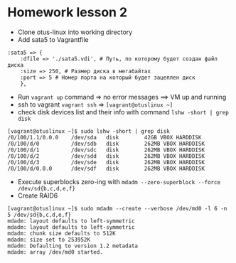 # Homework lesson 2

* Clone otus-linux into working directory
* Add sata5 to Vagrantfile
```
:sata5 => {                        
    :dfile => './sata5.vdi', # Путь, по которому будет создан файл диска                        
    :size => 250, # Размер диска в мегабайтах      
    :port => 5 # Номер порта на который будет зацеплен диск
    },
```

* Run `vagrant up` command => no error messages ==> VM up and running 
* ssh to vagrant `vagrant ssh` => `[vagrant@otuslinux ~]`
* check disk devices list and their info 
with command `lshw -short | grep disk`
```
[vagrant@otuslinux ~]$ sudo lshw -short | grep disk
/0/100/1.1/0.0.0    /dev/sda   disk        42GB VBOX HARDDISK
/0/100/d/0          /dev/sdb   disk        262MB VBOX HARDDISK
/0/100/d/1          /dev/sdc   disk        262MB VBOX HARDDISK
/0/100/d/2          /dev/sdd   disk        262MB VBOX HARDDISK
/0/100/d/3          /dev/sde   disk        262MB VBOX HARDDISK
/0/100/d/0.0.0      /dev/sdf   disk        262MB VBOX HARDDISK
```
* Execute superblocks zero-ing with `mdadm --zero-superblock --force /dev/sd{b,c,d,e,f}`
* Create RAID6 
```
[vagrant@otuslinux ~]$ sudo mdadm --create --verbose /dev/md0 -l 6 -n 5 /dev/sd{b,c,d,e,f}
mdadm: layout defaults to left-symmetric
mdadm: layout defaults to left-symmetric
mdadm: chunk size defaults to 512K
mdadm: size set to 253952K
mdadm: Defaulting to version 1.2 metadata
mdadm: array /dev/md0 started.
```


